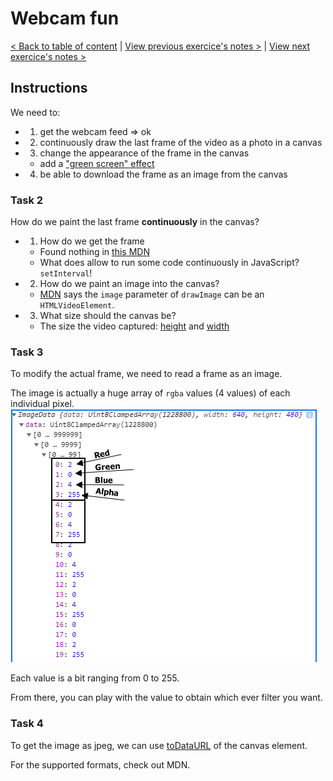 # Webcam fun

[< Back to table of content](../README.md) |
[View previous exercice's notes >](../18-Adding.Up.Times.with.Reduce/Notes.md) |
[View next exercice's notes >](../20-Speech.Detection/Notes.md)

## Instructions

We need to:

- 1. get the webcam feed => ok
- 2. continuously draw the last frame of the video as a photo in a canvas
- 3. change the appearance of the frame in the canvas
  - add a ["green screen" effect](https://www.google.com/search?q=green+screen+effect)
- 4. be able to download the frame as an image from the canvas

### Task 2

How do we paint the last frame **continuously** in the canvas?

- 1. How do we get the frame
  - Found nothing in [this MDN](https://developer.mozilla.org/en-US/docs/Web/API/MediaStream)
  - What does allow to run some code continuously in JavaScript? `setInterval`!
- 2. How do we paint an image into the canvas?
  - [MDN](https://developer.mozilla.org/en-US/docs/Web/API/CanvasRenderingContext2D/drawImage) says the `image` parameter of `drawImage` can be an `HTMLVideoElement`.
- 3. What size should the canvas be?
  - The size the video captured: [height](https://developer.mozilla.org/en-US/docs/Web/API/HTMLVideoElement/videoHeight) and [width](https://developer.mozilla.org/en-US/docs/Web/API/HTMLVideoElement/videoWidth)

### Task 3

To modify the actual frame, we need to read a frame as an image.

The image is actually a huge array of `rgba` values (4 values) of each individual pixel.
![Uint8ClampedArray](Uint8ClampedArray.png)

Each value is a bit ranging from 0 to 255.

From there, you can play with the value to obtain which ever filter you want.

### Task 4

To get the image as jpeg, we can use [toDataURL](https://developer.mozilla.org/en-US/docs/Web/API/HTMLCanvasElement/toDataURL) of the canvas element.

For the supported formats, check out MDN.
